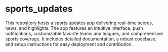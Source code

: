 # sports_updates
This repository hosts a sports updates app delivering real-time scores, news, and highlights. The app features an intuitive interface, push notifications, customizable favorite teams and leagues, and comprehensive sports coverage. It includes detailed documentation, a robust codebase, and setup instructions for easy deployment and contribution.
